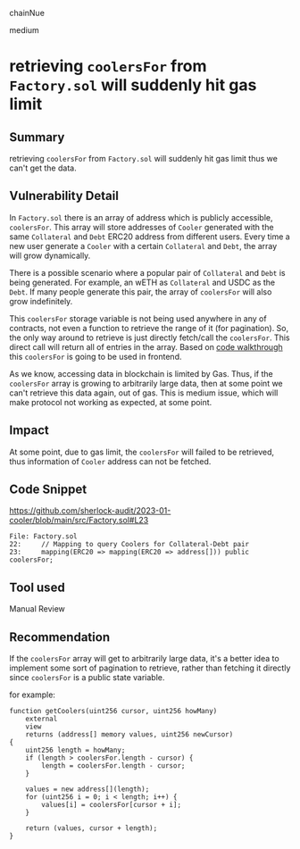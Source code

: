chainNue

medium

# retrieving `coolersFor` from `Factory.sol` will suddenly hit gas limit

## Summary
retrieving `coolersFor` from `Factory.sol` will suddenly hit gas limit thus we can't get the data.

## Vulnerability Detail
In `Factory.sol` there is an array of address which is publicly accessible, `coolersFor`. This array will store addresses of `Cooler` generated with the same `Collateral` and `Debt` ERC20 address from different users. Every time a new user generate a `Cooler` with a certain `Collateral` and `Debt`, the array will grow dynamically. 

There is a possible scenario where a popular pair of `Collateral` and `Debt` is being generated. For example, an wETH as `Collateral` and USDC as the `Debt`. If many people generate this pair, the array of `coolersFor` will also grow indefinitely. 

This `coolersFor` storage variable is not being used anywhere in any of contracts, not even a function to retrieve the range of it (for pagination). So, the only way around to retrieve is just directly fetch/call the `coolersFor`. This direct call will return all of entries in the array. Based on [code walkthrough](https://ag0.gitbook.io/cooler-loan-code-walkthrough/borrower-flow#creating-a-cooler) this `coolersFor` is going to be used in frontend.

As we know, accessing data in blockchain is limited by Gas. Thus, if the `coolersFor` array is growing to arbitrarily large data, then at some point we can't retrieve this data again, out of gas. This is medium issue, which will make protocol not working as expected, at some point.

## Impact

At some point, due to gas limit, the `coolersFor` will failed to be retrieved, thus information of `Cooler` address can not be fetched.

## Code Snippet

https://github.com/sherlock-audit/2023-01-cooler/blob/main/src/Factory.sol#L23
```solidity
File: Factory.sol
22:     // Mapping to query Coolers for Collateral-Debt pair
23:     mapping(ERC20 => mapping(ERC20 => address[])) public coolersFor;
```

## Tool used

Manual Review

## Recommendation

If the `coolersFor` array will get to arbitrarily large data, it's a better idea to implement some sort of pagination to retrieve, rather than fetching it directly since `coolersFor` is a public state variable.

for example:
```solidity
function getCoolers(uint256 cursor, uint256 howMany)
    external
    view
    returns (address[] memory values, uint256 newCursor)
{
    uint256 length = howMany;
    if (length > coolersFor.length - cursor) {
        length = coolersFor.length - cursor;
    }

    values = new address[](length);
    for (uint256 i = 0; i < length; i++) {
        values[i] = coolersFor[cursor + i];
    }

    return (values, cursor + length);
}
```